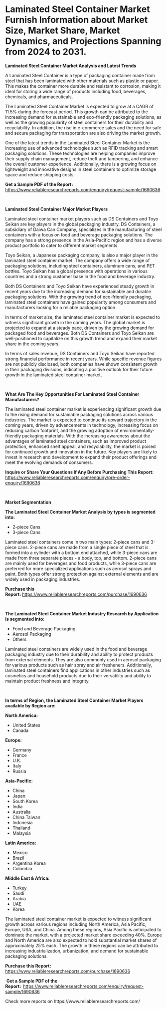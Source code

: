 <p><h1>Laminated Steel Container Market Furnish Information about Market Size, Market Share, Market Dynamics, and Projections Spanning from 2024 to 2031.</h1></p><p><strong>Laminated Steel Container Market Analysis and Latest Trends</strong></p>
<p><p>A Laminated Steel Container is a type of packaging container made from steel that has been laminated with other materials such as plastic or paper. This makes the container more durable and resistant to corrosion, making it ideal for storing a wide range of products including food, beverages, chemicals, and pharmaceuticals.</p><p>The Laminated Steel Container Market is expected to grow at a CAGR of 11.5% during the forecast period. This growth can be attributed to the increasing demand for sustainable and eco-friendly packaging solutions, as well as the growing popularity of steel containers for their durability and recyclability. In addition, the rise in e-commerce sales and the need for safe and secure packaging for transportation are also driving the market growth.</p><p>One of the latest trends in the Laminated Steel Container Market is the increasing use of advanced technologies such as RFID tracking and smart packaging solutions. These technologies are helping companies improve their supply chain management, reduce theft and tampering, and enhance the overall customer experience. Additionally, there is a growing focus on lightweight and innovative designs in steel containers to optimize storage space and reduce shipping costs.</p></p>
<p><strong>Get a Sample PDF of the Report:&nbsp;</strong> <a href="https://www.reliableresearchreports.com/enquiry/request-sample/1690636">https://www.reliableresearchreports.com/enquiry/request-sample/1690636</a></p>
<p>&nbsp;</p>
<p><strong>Laminated Steel Container Major Market Players</strong></p>
<p><p>Laminated steel container market players such as DS Containers and Toyo Seikan are key players in the global packaging industry. DS Containers, a subsidiary of Daiwa Can Company, specializes in the manufacturing of steel containers with a focus on food and beverage packaging solutions. The company has a strong presence in the Asia-Pacific region and has a diverse product portfolio to cater to different market segments.</p><p>Toyo Seikan, a Japanese packaging company, is also a major player in the laminated steel container market. The company offers a wide range of packaging solutions, including steel containers, aluminum cans, and PET bottles. Toyo Seikan has a global presence with operations in various countries and a strong customer base in the food and beverage industry.</p><p>Both DS Containers and Toyo Seikan have experienced steady growth in recent years due to the increasing demand for sustainable and durable packaging solutions. With the growing trend of eco-friendly packaging, laminated steel containers have gained popularity among consumers and manufacturers looking for a reliable packaging option.</p><p>In terms of market size, the laminated steel container market is expected to witness significant growth in the coming years. The global market is projected to expand at a steady pace, driven by the growing demand for packaged food and beverages. Both DS Containers and Toyo Seikan are well-positioned to capitalize on this growth trend and expand their market share in the coming years.</p><p>In terms of sales revenue, DS Containers and Toyo Seikan have reported strong financial performance in recent years. While specific revenue figures are not publicly disclosed, both companies have shown consistent growth in their packaging divisions, indicating a positive outlook for their future growth in the laminated steel container market.</p></p>
<p>&nbsp;</p>
<p><strong>What Are The Key Opportunities For Laminated Steel Container Manufacturers?</strong></p>
<p><p>The laminated steel container market is experiencing significant growth due to the rising demand for sustainable packaging solutions across various industries. The market is expected to continue its upward trajectory in the coming years, driven by advancements in technology, increasing focus on reducing carbon footprint, and the growing adoption of environmentally-friendly packaging materials. With the increasing awareness about the advantages of laminated steel containers, such as improved product protection, enhanced shelf appeal, and recyclability, the market is poised for continued growth and innovation in the future. Key players are likely to invest in research and development to expand their product offerings and meet the evolving demands of consumers.</p></p>
<p><strong>Inquire or Share Your Questions If Any Before Purchasing This Report:</strong> <a href="https://www.reliableresearchreports.com/enquiry/pre-order-enquiry/1690636">https://www.reliableresearchreports.com/enquiry/pre-order-enquiry/1690636</a></p>
<p>&nbsp;</p>
<p><strong>Market Segmentation</strong></p>
<p><strong>The Laminated Steel Container Market Analysis by types is segmented into:</strong></p>
<p><ul><li>2-piece Cans</li><li>3-piece Cans</li></ul></p>
<p><p>Laminated steel containers come in two main types: 2-piece cans and 3-piece cans. 2-piece cans are made from a single piece of steel that is formed into a cylinder with a bottom end attached, while 3-piece cans are made from three separate pieces - a body, top, and bottom. 2-piece cans are mainly used for beverages and food products, while 3-piece cans are preferred for more specialized applications such as aerosol sprays and paint. Both types offer strong protection against external elements and are widely used in packaging industries.</p></p>
<p><strong>Purchase this Report:&nbsp;</strong><a href="https://www.reliableresearchreports.com/purchase/1690636">https://www.reliableresearchreports.com/purchase/1690636</a></p>
<p>&nbsp;</p>
<p><strong>The Laminated Steel Container Market Industry Research by Application is segmented into:</strong></p>
<p><ul><li>Food and Beverage Packaging</li><li>Aerosol Packaging</li><li>Others</li></ul></p>
<p><p>Laminated steel containers are widely used in the food and beverage packaging industry due to their durability and ability to protect products from external elements. They are also commonly used in aerosol packaging for various products such as hair spray and air fresheners. Additionally, laminated steel containers find applications in other industries such as cosmetics and household products due to their versatility and ability to maintain product freshness and integrity.</p></p>
<p>&nbsp;</p>
<p><strong>In terms of Region, the Laminated Steel Container Market Players available by Region are:</strong></p>
<p>
    <p> <strong> North America: </strong>
        <ul>
            <li>United States</li>
            <li>Canada</li>
        </ul>
        </p> 
    <p> <strong> Europe: </strong>
        <ul>
            <li>Germany</li>
            <li>France</li>
            <li>U.K.</li>
            <li>Italy</li>
            <li>Russia</li>
        </ul>
        </p> 
    <p> <strong> Asia-Pacific: </strong>
        <ul>
            <li>China</li>
            <li>Japan</li>
            <li>South Korea</li>
            <li>India</li>
            <li>Australia</li>
            <li>China Taiwan</li>
            <li>Indonesia</li>
            <li>Thailand</li>
            <li>Malaysia</li>
        </ul>
        </p> 
    <p> <strong> Latin America: </strong>
        <ul>
            <li>Mexico</li>
            <li>Brazil</li>
            <li>Argentina Korea</li>
            <li>Colombia</li>
        </ul>
        </p> 
    <p> <strong> Middle East & Africa: </strong>
        <ul>
            <li>Turkey</li>
            <li>Saudi</li>
            <li>Arabia</li>
            <li>UAE</li>
            <li>Korea</li>
        </ul>
    </p>
    </p>
<p><p>The laminated steel container market is expected to witness significant growth across various regions including North America, Asia Pacific, Europe, USA, and China. Among these regions, Asia Pacific is anticipated to dominate the market, with a projected market share exceeding 40%. Europe and North America are also expected to hold substantial market shares of approximately 25% each. The growth in these regions can be attributed to increasing industrialization, urbanization, and demand for sustainable packaging solutions.</p></p>
<p><strong>Purchase this Report: </strong><a href="https://www.reliableresearchreports.com/purchase/1690636">https://www.reliableresearchreports.com/purchase/1690636</a></p>
<p>&nbsp;<strong>Get a Sample PDF of the Report:&nbsp;&nbsp;</strong><a href="https://www.reliableresearchreports.com/enquiry/request-sample/1690636">https://www.reliableresearchreports.com/enquiry/request-sample/1690636</a></p>
<p><strong></strong></p>
<p>Check more reports on https://www.reliableresearchreports.com/</p>